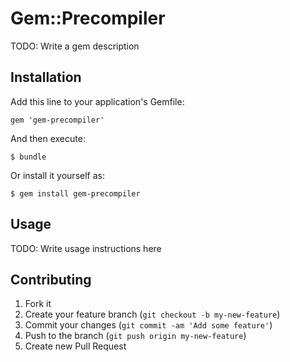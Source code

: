 # Gem::Precompiler

TODO: Write a gem description

## Installation

Add this line to your application's Gemfile:

    gem 'gem-precompiler'

And then execute:

    $ bundle

Or install it yourself as:

    $ gem install gem-precompiler

## Usage

TODO: Write usage instructions here

## Contributing

1. Fork it
2. Create your feature branch (`git checkout -b my-new-feature`)
3. Commit your changes (`git commit -am 'Add some feature'`)
4. Push to the branch (`git push origin my-new-feature`)
5. Create new Pull Request
